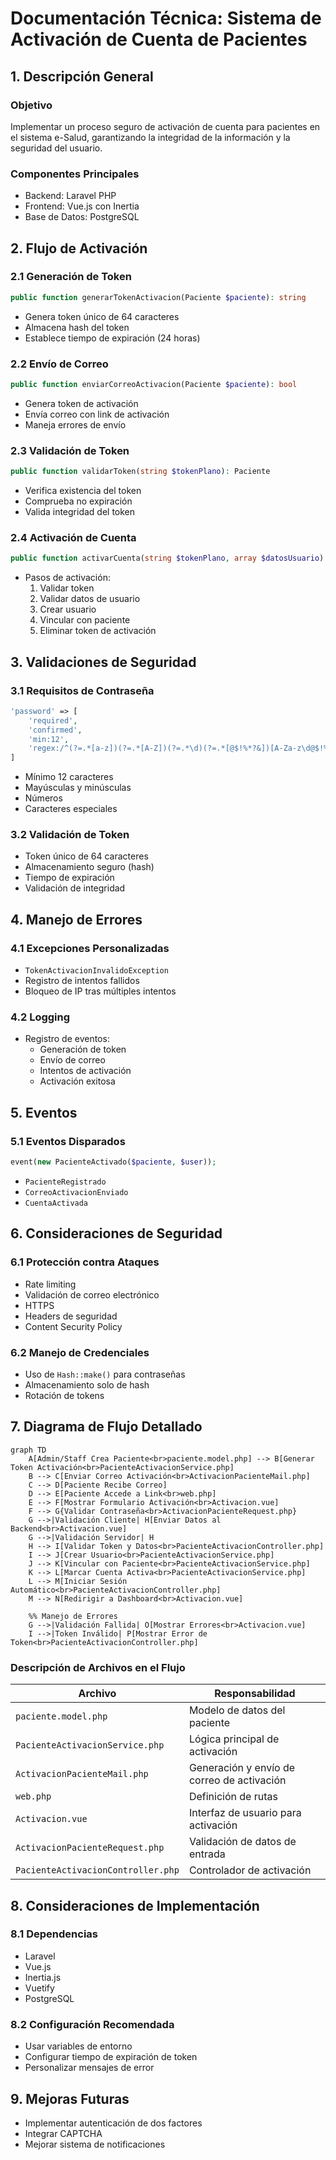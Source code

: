 # Documentación Técnica: Sistema de Activación de Cuenta de Pacientes

## 1. Descripción General

### Objetivo
Implementar un proceso seguro de activación de cuenta para pacientes en el sistema e-Salud, garantizando la integridad de la información y la seguridad del usuario.

### Componentes Principales
- Backend: Laravel PHP
- Frontend: Vue.js con Inertia
- Base de Datos: PostgreSQL

## 2. Flujo de Activación

### 2.1 Generación de Token
```php
public function generarTokenActivacion(Paciente $paciente): string
```
- Genera token único de 64 caracteres
- Almacena hash del token
- Establece tiempo de expiración (24 horas)

### 2.2 Envío de Correo
```php
public function enviarCorreoActivacion(Paciente $paciente): bool
```
- Genera token de activación
- Envía correo con link de activación
- Maneja errores de envío

### 2.3 Validación de Token
```php
public function validarToken(string $tokenPlano): Paciente
```
- Verifica existencia del token
- Comprueba no expiración
- Valida integridad del token

### 2.4 Activación de Cuenta
```php
public function activarCuenta(string $tokenPlano, array $datosUsuario): User
```
- Pasos de activación:
  1. Validar token
  2. Validar datos de usuario
  3. Crear usuario
  4. Vincular con paciente
  5. Eliminar token de activación

## 3. Validaciones de Seguridad

### 3.1 Requisitos de Contraseña
```php
'password' => [
    'required', 
    'confirmed',
    'min:12', 
    'regex:/^(?=.*[a-z])(?=.*[A-Z])(?=.*\d)(?=.*[@$!%*?&])[A-Za-z\d@$!%*?&]+$/'
]
```
- Mínimo 12 caracteres
- Mayúsculas y minúsculas
- Números
- Caracteres especiales

### 3.2 Validación de Token
- Token único de 64 caracteres
- Almacenamiento seguro (hash)
- Tiempo de expiración
- Validación de integridad

## 4. Manejo de Errores

### 4.1 Excepciones Personalizadas
- `TokenActivacionInvalidoException`
- Registro de intentos fallidos
- Bloqueo de IP tras múltiples intentos

### 4.2 Logging
- Registro de eventos:
  - Generación de token
  - Envío de correo
  - Intentos de activación
  - Activación exitosa

## 5. Eventos

### 5.1 Eventos Disparados
```php
event(new PacienteActivado($paciente, $user));
```
- `PacienteRegistrado`
- `CorreoActivacionEnviado`
- `CuentaActivada`

## 6. Consideraciones de Seguridad

### 6.1 Protección contra Ataques
- Rate limiting
- Validación de correo electrónico
- HTTPS
- Headers de seguridad
- Content Security Policy

### 6.2 Manejo de Credenciales
- Uso de `Hash::make()` para contraseñas
- Almacenamiento solo de hash
- Rotación de tokens

## 7. Diagrama de Flujo Detallado

```mermaid
graph TD
    A[Admin/Staff Crea Paciente<br>paciente.model.php] --> B[Generar Token Activación<br>PacienteActivacionService.php]
    B --> C[Enviar Correo Activación<br>ActivacionPacienteMail.php]
    C --> D[Paciente Recibe Correo]
    D --> E[Paciente Accede a Link<br>web.php]
    E --> F[Mostrar Formulario Activación<br>Activacion.vue]
    F --> G{Validar Contraseña<br>ActivacionPacienteRequest.php}
    G -->|Validación Cliente| H[Enviar Datos al Backend<br>Activacion.vue]
    G -->|Validación Servidor| H
    H --> I[Validar Token y Datos<br>PacienteActivacionController.php]
    I --> J[Crear Usuario<br>PacienteActivacionService.php]
    J --> K[Vincular con Paciente<br>PacienteActivacionService.php]
    K --> L[Marcar Cuenta Activa<br>PacienteActivacionService.php]
    L --> M[Iniciar Sesión Automático<br>PacienteActivacionController.php]
    M --> N[Redirigir a Dashboard<br>Activacion.vue]

    %% Manejo de Errores
    G -->|Validación Fallida| O[Mostrar Errores<br>Activacion.vue]
    I -->|Token Inválido| P[Mostrar Error de Token<br>PacienteActivacionController.php]
```

### Descripción de Archivos en el Flujo

| Archivo | Responsabilidad |
|---------|-----------------|
| `paciente.model.php` | Modelo de datos del paciente |
| `PacienteActivacionService.php` | Lógica principal de activación |
| `ActivacionPacienteMail.php` | Generación y envío de correo de activación |
| `web.php` | Definición de rutas |
| `Activacion.vue` | Interfaz de usuario para activación |
| `ActivacionPacienteRequest.php` | Validación de datos de entrada |
| `PacienteActivacionController.php` | Controlador de activación |

## 8. Consideraciones de Implementación

### 8.1 Dependencias
- Laravel
- Vue.js
- Inertia.js
- Vuetify
- PostgreSQL

### 8.2 Configuración Recomendada
- Usar variables de entorno
- Configurar tiempo de expiración de token
- Personalizar mensajes de error

## 9. Mejoras Futuras
- Implementar autenticación de dos factores
- Integrar CAPTCHA
- Mejorar sistema de notificaciones
